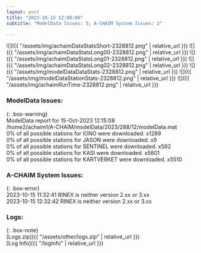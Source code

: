```yaml
---
layout: post
title: "2023-10-15 12:00:00"
subtitle: "ModelData Issues: 5; A-CHAIM System Issues: 2"

---
```


![]({{ "/assets/img/achaimDataStatsShort-2328812.png" | relative_url }})
![]({{ "/assets/img/achaimDataStatsLong00-2328812.png" | relative_url }})
![]({{ "/assets/img/achaimDataStatsLong01-2328812.png" | relative_url }})
![]({{ "/assets/img/achaimDataStatsLong02-2328812.png" | relative_url }})
![]({{ "/assets/img/modelDataDataStats-2328812.png" | relative_url }})
![]({{ "/assets/img/modelDataStationStats-2328812.png" | relative_url }})
![]({{ "/assets/img/achaimRunTime-2328812.png" | relative_url }})


### ModelData Issues:  
  
{: .box-warning}  
 ModelData report for 15-Oct-2023 12:15:08   
 /home2/achaim1/A-CHAIM/modelData/2023/288/12/modelData.mat   
 0% of all possible stations for IONO were downloaded. x1289   
 0% of all possible stations for JASON were downloaded. x9   
 0% of all possible stations for SENTINEL were downloaded. x592   
 0% of all possible stations for KASI were downloaded. x5801   
 0% of all possible stations for KARTVERKET were downloaded. x5510   
  
### A-CHAIM System Issues:  
  
{: .box-error}  
2023-10-15 11:32:41 RINEX is neither version 2.xx or 3.xx  
2023-10-15 12:32:42 RINEX is neither version 2.xx or 3.xx  

### Logs:  
  
{: .box-note}  
[Logs.zip]({{ "/assets/other/logs.zip" | relative_url }})  
[Log Info]({{ "/logInfo" | relative_url }})  
